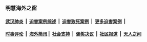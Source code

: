 
### 明慧海外之窗

####  [武汉肺炎](indexes/365.md?t=05211500) &nbsp;|&nbsp;  [迫害案例综述](indexes/328.md?t=05211500) &nbsp;|&nbsp; [迫害致死案例](indexes/277.md?t=05211500)  &nbsp;|&nbsp; [更多迫害案例](indexes/81.md?t=05211500)  &nbsp;|&nbsp; 
####  [时事评论](indexes/19.md?t=05211500) &nbsp;|&nbsp; [海外简讯](indexes/245.md?t=05211500)&nbsp;|&nbsp;  [社会支持](indexes/140.md?t=05211500) &nbsp;|&nbsp; [褒奖决议](indexes/282.md?t=05211500) &nbsp;|&nbsp; [社区报道](indexes/91.md?t=05211500)  &nbsp;|&nbsp; [天人之间](indexes/78.md?t=05211500) 

